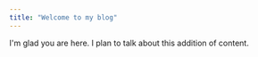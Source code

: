 ```yaml
---
title: "Welcome to my blog"
---
```


I'm glad you are here. I plan to talk about this addition of content.
